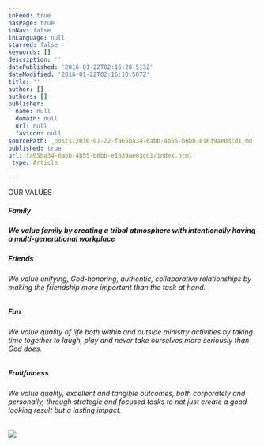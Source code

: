 ```yaml
---
inFeed: true
hasPage: true
inNav: false
inLanguage: null
starred: false
keywords: []
description: ''
datePublished: '2016-01-22T02:16:28.513Z'
dateModified: '2016-01-22T02:16:18.507Z'
title: ''
author: []
authors: []
publisher:
  name: null
  domain: null
  url: null
  favicon: null
sourcePath: _posts/2016-01-22-fa65ba34-6abb-4b55-b6bb-e1639ae03cd1.md
published: true
url: fa65ba34-6abb-4b55-b6bb-e1639ae03cd1/index.html
_type: Article

---
```

OUR VALUES

##### **Family**

##### _We value family by creating a tribal atmosphere with intentionally having a multi-generational workplace_

##### **Friends**

###### _We value unifying, God-honoring, authentic, collaborative relationships by making the friendship more important than the task at hand._

##### **Fun**

###### _We value quality of life both within and outside ministry activities by taking time together to laugh, play and never take ourselves more seriously than God does._

##### **Fruitfulness**

###### _We value quality, excellent and tangible outcomes, both corporately and personally, through strategic and focused tasks to not just create a good looking result but a lasting impact._
![](https://the-grid-user-content.s3-us-west-2.amazonaws.com/b730acf2-f652-4c51-9457-5e76e33ecc0c.JPG)